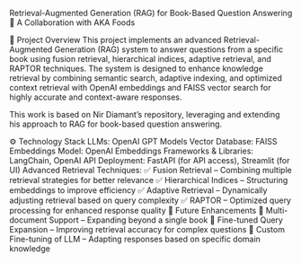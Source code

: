 Retrieval-Augmented Generation (RAG) for Book-Based Question Answering
📖 A Collaboration with AKA Foods

📌 Project Overview
This project implements an advanced Retrieval-Augmented Generation (RAG) system to answer questions from a specific book using fusion retrieval, hierarchical indices, adaptive retrieval, and RAPTOR techniques. The system is designed to enhance knowledge retrieval by combining semantic search, adaptive indexing, and optimized context retrieval with OpenAI embeddings and FAISS vector search for highly accurate and context-aware responses.

This work is based on Nir Diamant’s repository, leveraging and extending his approach to RAG for book-based question answering.

⚙️ Technology Stack
LLMs: OpenAI GPT Models
Vector Database: FAISS
Embeddings Model: OpenAI Embeddings
Frameworks & Libraries: LangChain, OpenAI API
Deployment: FastAPI (for API access), Streamlit (for UI)
Advanced Retrieval Techniques:
✅ Fusion Retrieval – Combining multiple retrieval strategies for better relevance
✅ Hierarchical Indices – Structuring embeddings to improve efficiency
✅ Adaptive Retrieval – Dynamically adjusting retrieval based on query complexity
✅ RAPTOR – Optimized query processing for enhanced response quality
🔬 Future Enhancements
🔹 Multi-document Support – Expanding beyond a single book
🔹 Fine-tuned Query Expansion – Improving retrieval accuracy for complex questions
🔹 Custom Fine-tuning of LLM – Adapting responses based on specific domain knowledge

